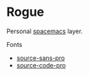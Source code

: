 # Rogue

Personal [spacemacs](https://github.com/syl20bnr/spacemacs) layer.

Fonts

- [source-sans-pro](https://github.com/adobe-fonts/source-sans-pro)
- [source-code-pro](https://github.com/adobe-fonts/source-code-pro)
